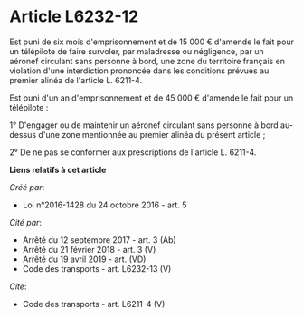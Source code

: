 # Article L6232-12

Est puni de six mois d'emprisonnement et de 15 000 € d'amende le fait pour un télépilote de faire survoler, par maladresse ou
négligence, par un aéronef circulant sans personne à bord, une zone du territoire français en violation d'une interdiction
prononcée dans les conditions prévues au premier alinéa de l'article L. 6211-4. 

Est puni d'un an d'emprisonnement et de 45 000 € d'amende le fait pour un télépilote : 

1° D'engager ou de maintenir un aéronef circulant sans personne à bord au-dessus d'une zone mentionnée au premier alinéa du
présent article ; 

2° De ne pas se conformer aux prescriptions de l'article L. 6211-4.

**Liens relatifs à cet article**

_Créé par_:

  - Loi n°2016-1428 du 24 octobre 2016 - art. 5

_Cité par_:

  - Arrêté du 12 septembre 2017 - art. 3 (Ab)
  - Arrêté du 21 février 2018 - art. 3 (V)
  - Arrêté du 19 avril 2019 - art. (VD)
  - Code des transports - art. L6232-13 (V)

_Cite_:

  - Code des transports - art. L6211-4 (V)

